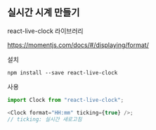 ## 실시간 시계 만들기

react-live-clock 라이브러리

https://momentjs.com/docs/#/displaying/format/

설치

```
npm install --save react-live-clock
```

사용

```js
import Clock from "react-live-clock";

<Clock format="HH:mm" ticking={true} />;
// ticking: 실시간 새로고침
```
